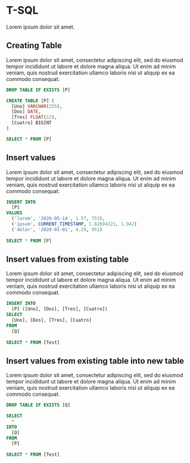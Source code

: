 # T-SQL
Lorem ipsum dolor sit amet.
## Creating Table
Lorem ipsum dolor sit amet, consectetur adipiscing elit, sed do eiusmod tempor incididunt ut labore et dolore magna aliqua. Ut enim ad minim veniam, quis nostrud exercitation ullamco laboris nisi ut aliquip ex ea commodo consequat.
```sql
DROP TABLE IF EXISTS [P]

CREATE TABLE [P] (
  [Uno] VARCHAR(255),
  [Dos] DATE,
  [Tres] FLOAT(12),
  [Cuatro] BIGINT
)

SELECT * FROM [P]
```
## Insert values
Lorem ipsum dolor sit amet, consectetur adipiscing elit, sed do eiusmod tempor incididunt ut labore et dolore magna aliqua. Ut enim ad minim veniam, quis nostrud exercitation ullamco laboris nisi ut aliquip ex ea commodo consequat.
```sql
INSERT INTO
  [P]
VALUES
  ('lorem', '2020-05-14', 1.57, 753),
  ('ipsum', CURRENT_TIMESTAMP, 1.82694321, 1.942)
  ('dolor', '2020-01-01', 4.29, 951)
 
SELECT * FROM [P]
```
## Insert values from existing table
Lorem ipsum dolor sit amet, consectetur adipiscing elit, sed do eiusmod tempor incididunt ut labore et dolore magna aliqua. Ut enim ad minim veniam, quis nostrud exercitation ullamco laboris nisi ut aliquip ex ea commodo consequat.
```sql
INSERT INTO
  [P] ([Uno], [Dos], [Tres], [Cuatro])
SELECT 
  [Uno], [Dos], [Tres], [Cuatro]
FROM
  [Q]
 
SELECT * FROM [Test]
```
## Insert values from existing table into new table
Lorem ipsum dolor sit amet, consectetur adipiscing elit, sed do eiusmod tempor incididunt ut labore et dolore magna aliqua. Ut enim ad minim veniam, quis nostrud exercitation ullamco laboris nisi ut aliquip ex ea commodo consequat.
```sql
DROP TABLE IF EXISTS [Q]

SELECT
  *
INTO
  [Q]
FROM
  [P]
 
SELECT * FROM [Test]
```
